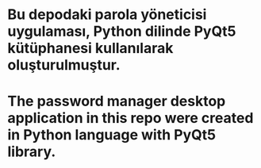 # Bu depodaki parola yöneticisi uygulaması, Python dilinde PyQt5 kütüphanesi kullanılarak oluşturulmuştur.
# The password manager desktop application in this repo were created in Python language with PyQt5 library.
